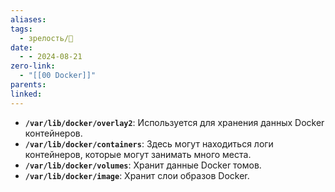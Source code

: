 ```yaml
---
aliases: 
tags:
  - зрелость/🌱
date:
  - - 2024-08-21
zero-link:
  - "[[00 Docker]]"
parents: 
linked:
---
```

- **`/var/lib/docker/overlay2`**: Используется для хранения данных Docker контейнеров.
- **`/var/lib/docker/containers`**: Здесь могут находиться логи контейнеров, которые могут занимать много места.
- **`/var/lib/docker/volumes`**: Хранит данные Docker томов.
- **`/var/lib/docker/image`**: Хранит слои образов Docker.
